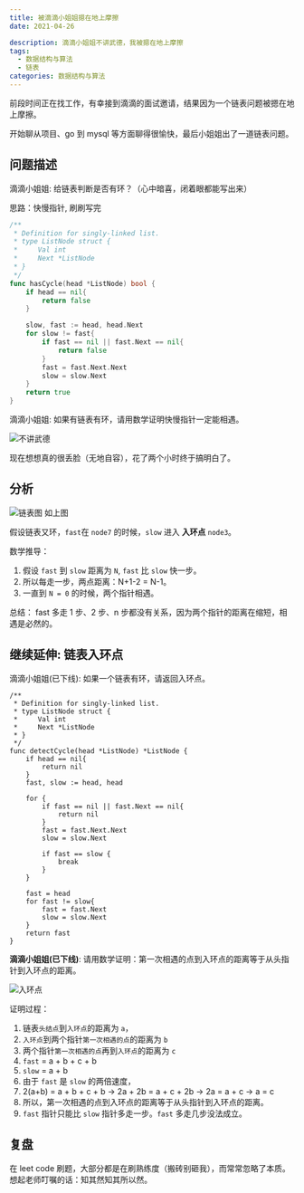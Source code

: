 ```yaml
---
title: 被滴滴小姐姐摁在地上摩擦
date: 2021-04-26

description: 滴滴小姐姐不讲武德，我被摁在地上摩擦
tags:
  - 数据结构与算法
  - 链表
categories: 数据结构与算法
---
```


前段时间正在找工作，有幸接到滴滴的面试邀请，结果因为一个链表问题被摁在地上摩擦。

开始聊从项目、go 到 mysql 等方面聊得很愉快，最后小姐姐出了一道链表问题。

## 问题描述

滴滴小姐姐: 给链表判断是否有环？（心中暗喜，闭着眼都能写出来）

思路：快慢指针, 刷刷写完

```go
/**
 * Definition for singly-linked list.
 * type ListNode struct {
 *     Val int
 *     Next *ListNode
 * }
 */
func hasCycle(head *ListNode) bool {
    if head == nil{
        return false
    }

    slow, fast := head, head.Next
    for slow != fast{
        if fast == nil || fast.Next == nil{
            return false
        }
        fast = fast.Next.Next
        slow = slow.Next
    }
    return true
}
```

滴滴小姐姐: 如果有链表有环，请用数学证明快慢指针一定能相遇。

![不讲武德](https://gitee.com/zhaogaolong/img/raw/master/20210506230405.png)

现在想想真的很丢脸（无地自容），花了两个小时终于搞明白了。

## 分析

![链表图](https://gitee.com/zhaogaolong/img/raw/master/20210506233354.png)
如上图

假设链表又环，`fast`在 `node7` 的时候，`slow` 进入 **入环点** `node3`。

数学推导：

1. 假设 `fast` 到 `slow` 距离为 `N`, `fast` 比 `slow` 快一步。
2. 所以每走一步，两点距离：N+1-2 = N-1。
3. 一直到 `N = 0` 的时候，两个指针相遇。

总结： fast 多走 1 步、2 步、n 步都没有关系，因为两个指针的距离在缩短，相遇是必然的。

## 继续延伸: 链表入环点

滴滴小姐姐(已下线): 如果一个链表有环，请返回入环点。

```golang
/**
 * Definition for singly-linked list.
 * type ListNode struct {
 *     Val int
 *     Next *ListNode
 * }
 */
func detectCycle(head *ListNode) *ListNode {
    if head == nil{
        return nil
    }
    fast, slow := head, head

    for {
        if fast == nil || fast.Next == nil{
            return nil
        }
        fast = fast.Next.Next
        slow = slow.Next

        if fast == slow {
            break
        }
    }

    fast = head
    for fast != slow{
        fast = fast.Next
        slow = slow.Next
    }
    return fast
}
```

**滴滴小姐姐(已下线)**: 请用数学证明：第一次相遇的点到入环点的距离等于从头指针到入环点的距离。

![入环点](https://gitee.com/zhaogaolong/img/raw/master/20210506231055.png)

证明过程：

1. 链表`头结点`到`入环点`的距离为 `a`，
2. `入环点`到两个指针`第一次相遇的点`的距离为 `b`
3. 两个指针`第一次相遇的点`再到`入环点`的距离为 `c`
4. `fast` = a + b + c + b
5. `slow` = a + b
6. 由于 `fast` 是 `slow` 的两倍速度，
7. 2(a+b) = a + b + c + b
   -> 2a + 2b = a + c + 2b
   -> 2a = a + c
   -> a = c
8. 所以，第一次相遇的点到入环点的距离等于从头指针到入环点的距离。
9. `fast` 指针只能比 `slow` 指针多走一步。`fast` 多走几步没法成立。

## 复盘

在 leet code 刷题，大部分都是在刷熟练度（搬砖别砸我），而常常忽略了本质。想起老师叮嘱的话：知其然知其所以然。
